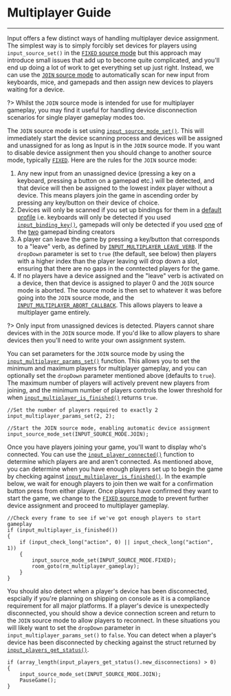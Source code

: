 # Multiplayer Guide

---

Input offers a few distinct ways of handling multiplayer device assignment. The simplest way is to simply forcibly set devices for players using `input_source_set()` in the [`FIXED` source mode](Input-Sources?id=input_source_modefixed) but this approach may introduce small issues that add up to become quite complicated, and you'll end up doing a lot of work to get everything set up just right. Instead, we can use the [`JOIN` source mode](Input-Sources?id=input_source_modejoin) to automatically scan for new input from keyboards, mice, and gamepads and then assign new devices to players waiting for a device.

?> Whilst the `JOIN` source mode is intended for use for multiplayer gameplay, you may find it useful for handling device disconnection scenarios for single player gameplay modes too.

The `JOIN` source mode is set using [`input_source_mode_set()`](Functions-(Sources)?id=input_source_mode_setmode). This will immediately start the device scanning process and devices will be assigned and unassigned for as long as Input is in the `JOIN` source mode. If you want to disable device assignment then you should change to another source mode, typically [`FIXED`](Input-Sources?id=input_source_modefixed). Here are the rules for the `JOIN` source mode:

1. Any new input from an unassigned device (pressing a key on a keyboard, pressing a button on a gamepad etc.) will be detected, and that device will then be assigned to the lowest index player without a device. This means players join the game in ascending order by pressing any key/button on their device of choice.
2. Devices will only be scanned if you set up bindings for them in a [default profile](Verbs-and-Bindings) i.e. keyboards will only be detected if you used [`input_binding_key()`](Functions-(Binding-Creators)?id=input_binding_keykey), gamepads will only be detected if you used [one](Functions-(Binding-Creators)?id=input_binding_gamepad_buttonbutton) of the [two](Functions-(Binding-Creators)?id=input_binding_gamepad_axisaxis-negative) gamepad binding creators
2. A player can leave the game by pressing a key/button that corresponds to a "leave" verb, as defined by [`INPUT_MULTIPLAYER_LEAVE_VERB`](Configuration?id=source-modes). If the `dropDown` parameter is set to `true` (the default, see below) then players with a higher index than the player leaving will drop down a slot, ensuring that there are no gaps in the conntected players for the game.
3. If no players have a device assigned and the "leave" verb is activated on a device, then that device is assigned to player 0 and the `JOIN` source mode is aborted. The source mode is then set to whatever it was before going into the `JOIN` source mode, and the [`INPUT_MULTIPLAYER_ABORT_CALLBACK`](Configuration?id=source-modes). This allows players to leave a multiplayer game entirely.

?> Only input from unassigned devices is detected. Players cannot share devices with in the `JOIN` source mode. If you'd like to allow players to share devices then you'll need to write your own assignment system.

You can set parameters for the `JOIN` source mode by using the [`input_multiplayer_params_set()`](Functions-(Players)?id=input_multiplayer_params_setmin-max-dropdown) function. This allows you to set the minimum and maximum players for multiplayer gameplay, and you can optionally set the `dropDown` parameter mentioned above (defaults to `true`). The maximum number of players will actively prevent new players from joining, and the minimum number of players controls the lower threshold for when [`input_multiplayer_is_finished()`](Functions-(Players)?id=input_multiplayer_is_finished) returns `true`.

```gml
//Set the number of players required to exactly 2
input_multiplayer_params_set(2, 2);

//Start the JOIN source mode, enabling automatic device assignment
input_source_mode_set(INPUT_SOURCE_MODE.JOIN);
```

Once you have players joining your game, you'll want to display who's connected. You can use the [`input_player_connected()`](Functions-(Players)?id=input_player_connectedplayerindex) function to determine which players are and aren't connected. As mentioned above, you can determine when you have enough players set up to begin the game by checking against [`input_multiplayer_is_finished()`](Functions-(Players)?id=input_multiplayer_is_finished). In the example below, we wait for enough players to join then we wait for a confirmation button press from either player. Once players have confirmed they want to start the game, we change to the [`FIXED` source mode](Input-Sources?id=input_source_modefixed) to prevent further device assignment and proceed to multiplayer gameplay.

```gml
//Check every frame to see if we've got enough players to start gameplay
if (input_multiplayer_is_finished())
{
    if (input_check_long("action", 0) || input_check_long("action", 1))
    {
        input_source_mode_set(INPUT_SOURCE_MODE.FIXED);
        room_goto(rm_multiplayer_gameplay);
    }
}
```

You should also detect when a player's device has been disconnected, espcially if you're planning on shipping on console as it is a compliance requirement for all major platforms. If a player's device is unexpectedly disconnected, you should show a device connection screen and return to the `JOIN` source mode to allow players to reconnect. In these situations you will likely want to set the `dropDown` parameter in `input_multiplayer_params_set()` to `false`. You can detect when a player's device has been disconnected by checking against the struct returned by [`input_players_get_status()`](Functions-(Players)?id=input_players_get_status).

```gml
if (array_length(input_players_get_status().new_disconnections) > 0)
{
    input_source_mode_set(INPUT_SOURCE_MODE.JOIN);
	PauseGame();
}
```
